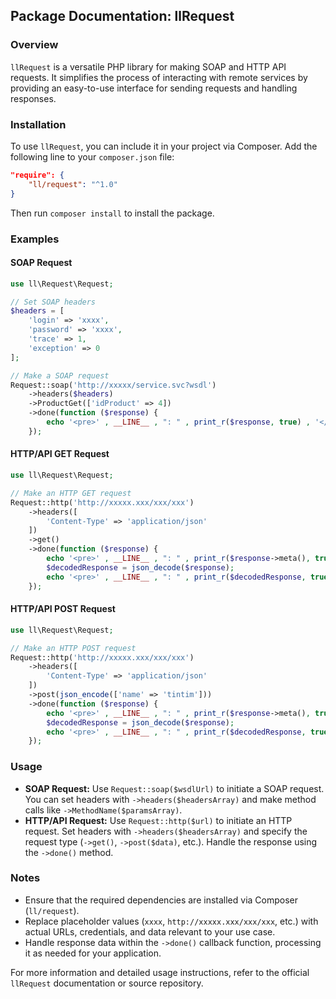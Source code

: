 ## Package Documentation: llRequest

### Overview
`llRequest` is a versatile PHP library for making SOAP and HTTP API requests. It simplifies the process of interacting with remote services by providing an easy-to-use interface for sending requests and handling responses.

### Installation
To use `llRequest`, you can include it in your project via Composer. Add the following line to your `composer.json` file:
```json
"require": {
    "ll/request": "^1.0"
}
```
Then run `composer install` to install the package.

### Examples

#### SOAP Request
```php
use ll\Request\Request;

// Set SOAP headers
$headers = [
    'login' => 'xxxx',
    'password' => 'xxxx',
    'trace' => 1,
    'exception' => 0
];

// Make a SOAP request
Request::soap('http://xxxxx/service.svc?wsdl')
    ->headers($headers)
    ->ProductGet(['idProduct' => 4])
    ->done(function ($response) {
        echo '<pre>' , __LINE__ , ": " , print_r($response, true) , '</pre>';
    });
```

#### HTTP/API GET Request
```php
use ll\Request\Request;

// Make an HTTP GET request
Request::http('http://xxxxx.xxx/xxx/xxx')
    ->headers([
        'Content-Type' => 'application/json'
    ])
    ->get()
    ->done(function ($response) {
        echo '<pre>' , __LINE__ , ": " , print_r($response->meta(), true) , '</pre>';
        $decodedResponse = json_decode($response);
        echo '<pre>' , __LINE__ , ": " , print_r($decodedResponse, true) , '</pre>';
    });
```

#### HTTP/API POST Request
```php
use ll\Request\Request;

// Make an HTTP POST request
Request::http('http://xxxxx.xxx/xxx/xxx')
    ->headers([
        'Content-Type' => 'application/json'
    ])
    ->post(json_encode(['name' => 'tintim']))
    ->done(function ($response) {
        echo '<pre>' , __LINE__ , ": " , print_r($response->meta(), true) , '</pre>';
        $decodedResponse = json_decode($response);
        echo '<pre>' , __LINE__ , ": " , print_r($decodedResponse, true) , '</pre>';
    });
```

### Usage
- **SOAP Request:** Use `Request::soap($wsdlUrl)` to initiate a SOAP request. You can set headers with `->headers($headersArray)` and make method calls like `->MethodName($paramsArray)`.
- **HTTP/API Request:** Use `Request::http($url)` to initiate an HTTP request. Set headers with `->headers($headersArray)` and specify the request type (`->get()`, `->post($data)`, etc.). Handle the response using the `->done()` method.

### Notes
- Ensure that the required dependencies are installed via Composer (`ll/request`).
- Replace placeholder values (`xxxx`, `http://xxxxx.xxx/xxx/xxx`, etc.) with actual URLs, credentials, and data relevant to your use case.
- Handle response data within the `->done()` callback function, processing it as needed for your application.

For more information and detailed usage instructions, refer to the official `llRequest` documentation or source repository.
